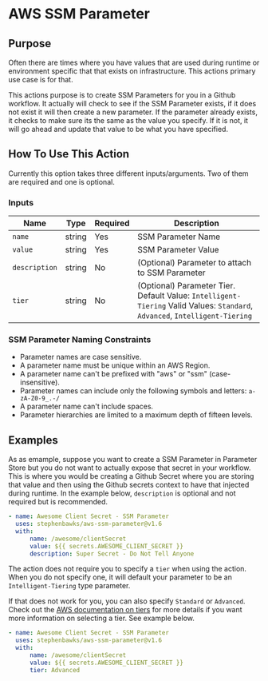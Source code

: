 # AWS SSM Parameter

## Purpose

Often there are times where you have values that are used during runtime or environment specific that that exists on infrastructure.  This actions primary use case is for that.  

This actions purpose is to create SSM Parameters for you in a Github workflow.  It actually will check to see if the SSM Parameter exists, if it does not exist it will then create a new parameter.  If the parameter already exists, it checks to make sure its the same as the value you specify.  If it is not, it will go ahead and update that value to be what you have specified.


## How To Use This Action

Currently this option takes three different inputs/arguments.  Two of them are required and one is optional.  

### Inputs
| Name          | Type   | Required | Description                                                                                                                  |
| ------------- | ------ | -------- | ---------------------------------------------------------------------------------------------------------------------------- |
| `name`        | string | Yes      | SSM Parameter Name                                                                                                           |
| `value`       | string | Yes      | SSM Parameter Value                                                                                                          |
| `description` | string | No       | (Optional) Parameter to attach to SSM Parameter                                                                              |
| `tier`        | string | No       | (Optional) Parameter Tier. Default Value: `Intelligent-Tiering` Valid Values: `Standard`,  `Advanced`, `Intelligent-Tiering` |


### SSM Parameter Naming Constraints

* Parameter names are case sensitive.
* A parameter name must be unique within an AWS Region.
* A parameter name can't be prefixed with "aws" or "ssm" (case-insensitive).
* Parameter names can include only the following symbols and letters: `a-zA-Z0-9_.-/`
* A parameter name can't include spaces.
* Parameter hierarchies are limited to a maximum depth of fifteen levels.


## Examples

As as emample, suppose you want to create a SSM Parameter in Parameter Store but you do not want to actually expose that secret in your workflow.  This is where you would be creating a Github Secret where you are storing that value and then using the Github secrets context to have that injected during runtime. In the example below, `description` is optional and not required but is recommended.

```yaml
- name: Awesome Client Secret - SSM Parameter
  uses: stephenbawks/aws-ssm-parameter@v1.6
  with:
      name: /awesome/clientSecret
      value: ${{ secrets.AWESOME_CLIENT_SECRET }}
      description: Super Secret - Do Not Tell Anyone
```

The action does not require you to specify a `tier` when using the action.  When you do not specify one, it will default your parameter to be an `Intelligent-Tiering` type parameter.  

If that does not work for you, you can also specify `Standard` or `Advanced`.  Check out the [AWS documentation on tiers](https://docs.aws.amazon.com/systems-manager/latest/userguide/parameter-store-advanced-parameters.html#ps-default-tier) for more details if you want more information on selecting a tier.  See example below.
```yaml
- name: Awesome Client Secret - SSM Parameter
  uses: stephenbawks/aws-ssm-parameter@v1.6
  with:
      name: /awesome/clientSecret
      value: ${{ secrets.AWESOME_CLIENT_SECRET }}
      tier: Advanced
```